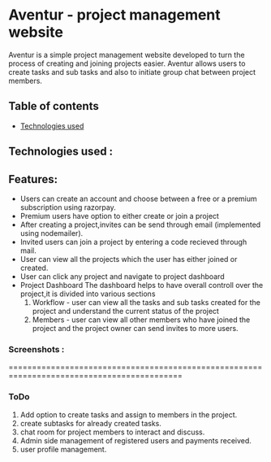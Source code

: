 # Aventur - project management website <br/>
Aventur is a simple project management website developed to turn the process of creating and joining projects easier. Aventur allows users to create tasks and sub tasks and also to initiate group chat between project members.<br/>

## Table of contents

* [Technologies used](#todo)


## Technologies used : <br/>
<!-- to do -->

## Features:<br/>
* Users can create an account and choose between a free or a premium subscription using razorpay.
* Premium users have option to either create or join a project
* After creating a project,invites can be send through email (implemented using nodemailer).
* Invited users can join a project by entering a code recieved through mail.
* User can view all the projects which the user has either joined or created.
* User can click any project and navigate to project dashboard
* Project Dashboard
  The dashboard helps to have overall controll over the project,it is divided into various sections
  1. Workflow - user can view all the tasks and sub tasks created for the project and understand the current status of the project
  2. Members - user can view all other members who have joined the project and the project owner can send invites to more users.
  
### Screenshots : <br/>
<!-- to do -->
===========================================================================================
### ToDo<br/>
1. Add option to create tasks and assign to members in the project.
2. create subtasks for already created tasks.
3. chat room for project members to interact and discuss.
4. Admin side management of registered users and payments received.
5. user profile management.